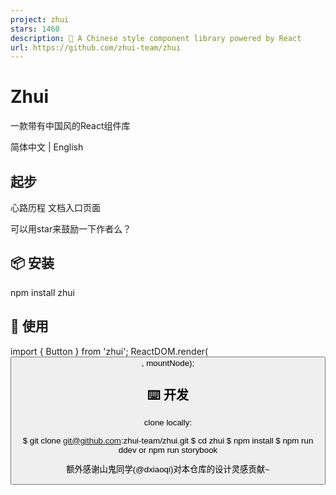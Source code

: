 ```yaml
---
project: zhui
stars: 1460
description: 🚀 A Chinese style component library powered by React 
url: https://github.com/zhui-team/zhui
---
```


Zhui
====

一款带有中国风的React组件库

简体中文 | English

起步
--

心路历程 文档入口页面

可以用star来鼓励一下作者么？

📦 安装
-----

npm install zhui

🔨 使用
-----

import { Button } from 'zhui';
ReactDOM.render(<Button />, mountNode);

⌨️ 开发
-----

clone locally:

$ git clone git@github.com:zhui-team/zhui.git
$ cd zhui
$ npm install
$ npm run ddev or npm run storybook

额外感谢山鬼同学(@dxiaoqi)对本仓库的设计灵感贡献~
